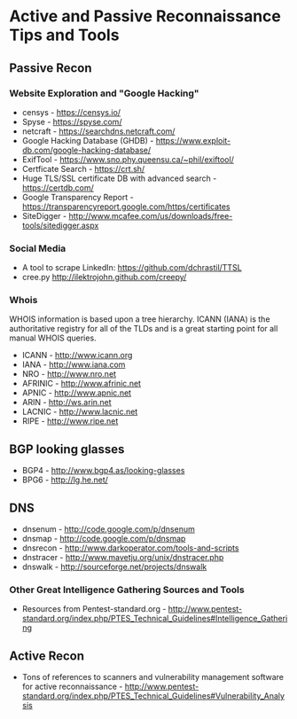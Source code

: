 # Active and Passive Reconnaissance Tips and Tools

## Passive Recon

### Website Exploration and "Google Hacking"
* censys - https://censys.io/
* Spyse - https://spyse.com/
* netcraft - https://searchdns.netcraft.com/
* Google Hacking Database (GHDB) - https://www.exploit-db.com/google-hacking-database/
* ExifTool - https://www.sno.phy.queensu.ca/~phil/exiftool/
* Certficate Search - https://crt.sh/
* Huge TLS/SSL certificate DB with advanced search - https://certdb.com/
* Google Transparency Report - https://transparencyreport.google.com/https/certificates
* SiteDigger - http://www.mcafee.com/us/downloads/free-tools/sitedigger.aspx

### Social Media
* A tool to scrape LinkedIn: https://github.com/dchrastil/TTSL
* cree.py	http://ilektrojohn.github.com/creepy/

### Whois
WHOIS information is based upon a tree hierarchy. ICANN (IANA) is the authoritative registry for all of the TLDs and is a great starting point for all manual WHOIS queries.
* ICANN - http://www.icann.org
* IANA - http://www.iana.com
* NRO - http://www.nro.net
* AFRINIC - http://www.afrinic.net
* APNIC - http://www.apnic.net
* ARIN - http://ws.arin.net
* LACNIC - http://www.lacnic.net
* RIPE - http://www.ripe.net

## BGP looking glasses
* BGP4 - http://www.bgp4.as/looking-glasses
* BPG6 - http://lg.he.net/

## DNS
* dnsenum -	http://code.google.com/p/dnsenum
* dnsmap - http://code.google.com/p/dnsmap
* dnsrecon - http://www.darkoperator.com/tools-and-scripts
* dnstracer - http://www.mavetju.org/unix/dnstracer.php
* dnswalk - http://sourceforge.net/projects/dnswalk

### Other Great Intelligence Gathering Sources and Tools
* Resources from Pentest-standard.org - http://www.pentest-standard.org/index.php/PTES_Technical_Guidelines#Intelligence_Gathering

## Active Recon
* Tons of references to scanners and vulnerability management software for active reconnaissance - http://www.pentest-standard.org/index.php/PTES_Technical_Guidelines#Vulnerability_Analysis
